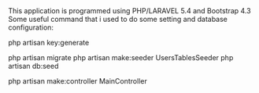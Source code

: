 ##


This application is programmed using PHP/LARAVEL 5.4 and Bootstrap 4.3
Some useful command that i used to do some setting and database configuration:


php artisan key:generate

php artisan migrate
php artisan make:seeder UsersTablesSeeder
php artisan db:seed

php artisan make:controller MainController


